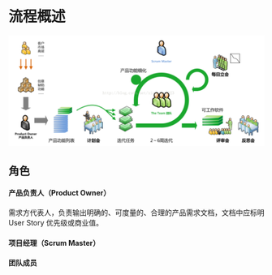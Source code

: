 # 流程概述

![](/assets/scrum-process-overview.png)

## 角色

#### 产品负责人（Product Owner）

需求方代表人，负责输出明确的、可度量的、合理的产品需求文档，文档中应标明 User Story 优先级或商业值。

#### 项目经理（Scrum Master）

#### 团队成员 



